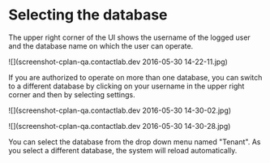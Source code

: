 # Selecting the database

The upper right corner of the UI shows the username of the logged user and the database name on which the user can operate.

![](screenshot-cplan-qa.contactlab.dev 2016-05-30 14-22-11.jpg)

If you are authorized to operate on more than one database, you can switch to a different database by clicking on your username in the upper right corner and then by selecting settings.

![](screenshot-cplan-qa.contactlab.dev 2016-05-30 14-30-02.jpg)

![](screenshot-cplan-qa.contactlab.dev 2016-05-30 14-30-28.jpg)
 
You can select the database from the drop down menu named "Tenant". As you select a different database, the system will reload automatically.


